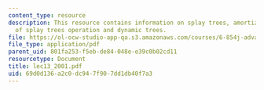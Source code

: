 ```yaml
---
content_type: resource
description: This resource contains information on splay trees, amortized analysis
  of splay trees operation and dynamic trees.
file: https://ol-ocw-studio-app-qa.s3.amazonaws.com/courses/6-854j-advanced-algorithms-fall-2005/69d0d136a2c0dc947f907dd1db40f7a3_lec13_2001.pdf
file_type: application/pdf
parent_uid: 801fa253-f5eb-de84-048e-e39c0b02cd11
resourcetype: Document
title: lec13_2001.pdf
uid: 69d0d136-a2c0-dc94-7f90-7dd1db40f7a3
---
```

